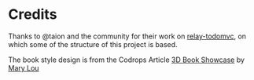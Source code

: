 # Credits

Thanks to @taion and the community for their work on [relay-todomvc](https://github.com/taion/relay-todomvc), on which some of the structure of this project is based.

The book style design is from the Codrops Article [3D Book Showcase](https://tympanus.net/Development/3DBookShowcase/) by [Mary Lou](https://twitter.com/crnacura)
